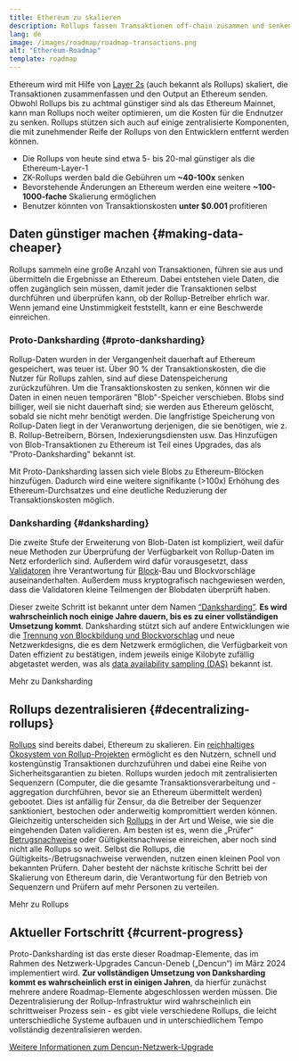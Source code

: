 ```yaml
---
title: Ethereum zu skalieren
description: Rollups fassen Transaktionen off-chain zusammen und senken so die Kosten für den Nutzer. Die derzeitige Art und Weise, wie Rollups Daten verwenden, ist jedoch zu teuer und schränkt ein, wie günstig Transaktionen sein könnten. Proto-Danksharding behebt das.
lang: de
image: /images/roadmap/roadmap-transactions.png
alt: "Ethereum-Roadmap"
template: roadmap
---
```


Ethereum wird mit Hilfe von [Layer 2s](/layer-2/#rollups) (auch bekannt als Rollups) skaliert, die Transaktionen zusammenfassen und den Output an Ethereum senden. Obwohl Rollups bis zu achtmal günstiger sind als das Ethereum Mainnet, kann man Rollups noch weiter optimieren, um die Kosten für die Endnutzer zu senken. Rollups stützen sich auch auf einige zentralisierte Komponenten, die mit zunehmender Reife der Rollups von den Entwicklern entfernt werden können.

<InfoBanner mb={8} title="Transaktionskosten">
  <ul style={{ marginBottom: 0 }}>
    <li>Die Rollups von heute sind etwa </strong>5- bis 20-mal</0> günstiger als die Ethereum-Layer-1</li>
    <li>ZK-Rollups werden bald die Gebühren um <strong>~40-100x</strong> senken</li>
    <li>Bevorstehende Änderungen an Ethereum werden eine weitere <strong>~100-1000-fache</strong> Skalierung ermöglichen</li>
    <li style={{ marginBottom: 0 }}>Benutzer könnten von Transaktionskosten <strong>unter $0.001 </strong>profitieren</li>
  </ul>
</InfoBanner>

## Daten günstiger machen {#making-data-cheaper}

Rollups sammeln eine große Anzahl von Transaktionen, führen sie aus und übermitteln die Ergebnisse an Ethereum. Dabei entstehen viele Daten, die offen zugänglich sein müssen, damit jeder die Transaktionen selbst durchführen und überprüfen kann, ob der Rollup-Betreiber ehrlich war. Wenn jemand eine Unstimmigkeit feststellt, kann er eine Beschwerde einreichen.

### Proto-Danksharding {#proto-danksharding}

Rollup-Daten wurden in der Vergangenheit dauerhaft auf Ethereum gespeichert, was teuer ist. Über 90 % der Transaktionskosten, die die Nutzer für Rollups zahlen, sind auf diese Datenspeicherung zurückzuführen. Um die Transaktionskosten zu senken, können wir die Daten in einen neuen temporären "Blob"-Speicher verschieben. Blobs sind billiger, weil sie nicht dauerhaft sind; sie werden aus Ethereum gelöscht, sobald sie nicht mehr benötigt werden. Die langfristige Speicherung von Rollup-Daten liegt in der Veranwortung derjenigen, die sie benötigen, wie z. B. Rollup-Betreibern, Börsen, Indexierungsdiensten usw. Das Hinzufügen von Blob-Transaktionen zu Ethereum ist Teil eines Upgrades, das als "Proto-Danksharding" bekannt ist.

Mit Proto-Danksharding lassen sich viele Blobs zu Ethereum-Blöcken hinzufügen. Dadurch wird eine weitere signifikante (>100x) Erhöhung des Ethereum-Durchsatzes und eine deutliche Reduzierung der Transaktionskosten möglich.

### Danksharding {#danksharding}

Die zweite Stufe der Erweiterung von Blob-Daten ist kompliziert, weil dafür neue Methoden zur Überprüfung der Verfügbarkeit von Rollup-Daten im Netz erforderlich sind. Außerdem wird dafür vorausgesetzt, dass [Validatoren](/glossary/#validator) ihre Verantwortung für [Block](/glossary/#block)-Bau und Blockvorschläge auseinanderhalten. Außerdem muss kryptografisch nachgewiesen werden, dass die Validatoren kleine Teilmengen der Blobdaten überprüft haben.

Dieser zweite Schritt ist bekannt unter dem Namen [“Danksharding”](/roadmap/danksharding/). **Es wird wahrscheinlich noch einige Jahre dauern, bis es zu einer vollständigen Umsetzung kommt**. Danksharding stützt sich auf andere Entwicklungen wie die [Trennung von Blockbildung und Blockvorschlag](/roadmap/pbs) und neue Netzwerkdesigns, die es dem Netzwerk ermöglichen, die Verfügbarkeit von Daten effizient zu bestätigen, indem jeweils einige Kilobyte zufällig abgetastet werden, was als [data availability sampling (DAS)](/developers/docs/data-availability) bekannt ist.

<ButtonLink variant="outline-color" href="/roadmap/danksharding/">Mehr zu Danksharding</ButtonLink>

## Rollups dezentralisieren {#decentralizing-rollups}

[Rollups](/layer-2) sind bereits dabei, Ethereum zu skalieren. Ein [reichhaltiges Ökosystem von Rollup-Projekten](https://l2beat.com/scaling/tvl) ermöglicht es den Nutzern, schnell und kostengünstig Transaktionen durchzuführen und dabei eine Reihe von Sicherheitsgarantien zu bieten. Rollups wurden jedoch mit zentralisierten Sequenzern (Computer, die die gesamte Transaktionsverarbeitung und -aggregation durchführen, bevor sie an Ethereum übermittelt werden) gebootet. Dies ist anfällig für Zensur, da die Betreiber der Sequenzer sanktioniert, bestochen oder anderweitig kompromittiert werden können. Gleichzeitig unterscheiden sich [Rollups](https://l2beat.com) in der Art und Weise, wie sie die eingehenden Daten validieren. Am besten ist es, wenn die „Prüfer“ [Betrugsnachweise](/glossary/#fraud-proof) oder Gültigkeitsnachweise einreichen, aber noch sind nicht alle Rollups so weit. Selbst die Rollups, die Gültigkeits-/Betrugsnachweise verwenden, nutzen einen kleinen Pool von bekannten Prüfern. Daher besteht der nächste kritische Schritt bei der Skalierung von Ethereum darin, die Verantwortung für den Betrieb von Sequenzern und Prüfern auf mehr Personen zu verteilen.

<ButtonLink variant="outline-color" href="/developers/docs/scaling/">Mehr zu Rollups</ButtonLink>

## Aktueller Fortschritt {#current-progress}

Proto-Danksharding ist das erste dieser Roadmap-Elemente, das im Rahmen des Netzwerk-Upgrades Cancun-Deneb („Dencun“) im März 2024 implementiert wird. **Zur vollständigen Umsetzung von Danksharding kommt es wahrscheinlich erst in einigen Jahren**, da hierfür zunächst mehrere andere Roadmap-Elemente abgeschlossen werden müssen. Die Dezentralisierung der Rollup-Infrastruktur wird wahrscheinlich ein schrittweiser Prozess sein - es gibt viele verschiedene Rollups, die leicht unterschiedliche Systeme aufbauen und in unterschiedlichem Tempo vollständig dezentralisieren werden.

[Weitere Informationen zum Dencun-Netzwerk-Upgrade](/roadmap/dencun/)

<QuizWidget quizKey="scaling" />
